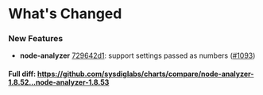 # What's Changed

### New Features
- **node-analyzer** [729642d1](https://github.com/sysdiglabs/charts/commit/729642d13041aced698901d45f17ade57d109b9a): support settings passed as numbers ([#1093](https://github.com/sysdiglabs/charts/issues/1093))

#### Full diff: https://github.com/sysdiglabs/charts/compare/node-analyzer-1.8.52...node-analyzer-1.8.53
